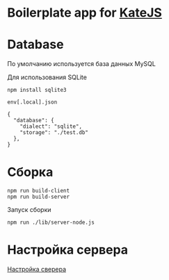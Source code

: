 # Boilerplate app for [KateJS](https://github.com/romannep/katejs)


# Database
По умолчанию используется база данных MySQL

Для использования SQLite
````
npm install sqlite3
````
`env[.local].json`
````
{
  "database": { 
    "dialect": "sqlite",
    "storage": "./test.db"
  },
}
````

# Сборка
````
npm run build-client
npm run build-server
````
Запуск сборки
````
npm run ./lib/server-node.js
````
# Настройка сервера
[Настройка сверера](https://github.com/romannep/katejs-boilerplate/blob/master/ServerSetup.md)
